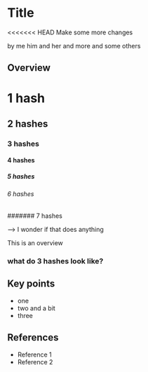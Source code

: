 # Title

<<<<<<< HEAD
Make some more changes

by me him and her and more and some others

## Overview

# 1 hash
## 2 hashes
### 3 hashes
#### 4 hashes
##### 5 hashes
###### 6 hashes
####### 7 hashes

--> I wonder if that does anything

This is an overview

### what do 3 hashes look like?

## Key points

* one
* two and a bit
* three

## References

* Reference 1
* Reference 2
